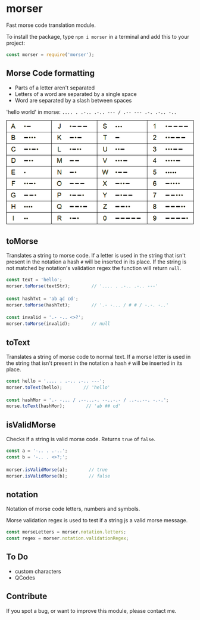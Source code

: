 # morser

Fast morse code translation module.

To install the package, type `npm i morser` in a terminal and add this to your project:

```js
const morser = require('morser');
```

## Morse Code formatting

* Parts of a letter aren't separated
* Letters of a word are separated by a single space
* Word are separated by a slash between spaces

'hello world' in morse: `.... . .-.. .-.. --- / .-- --- .-. .-.. -..`

![morse-code.png](./morse-code.png)

## toMorse

Translates a string to morse code. If a letter is used in the string that isn't present in the notation a hash `#` will be inserted in its place. If the string is not matched by notation's validation regex the function will return `null`.

```js
const text = 'hello';
morser.toMorse(textStr);        // '.... . .-.. .-.. ---'

const hashTxt = 'ab ąć cd';
morser.toMorse(hashTxt);        // '.- -... / # # / -.-. -..'

const invalid = '.- -.. <>?';
morser.toMorse(invalid);        // null
```

## toText

Translates a string of morse code to normal text. If a morse letter is used in the string that isn't present in the notation a hash `#` will be inserted in its place.

```js
const hello = '.... . .-.. .-.. ---';
morser.toText(hello);        // 'hello'

const hashMor = '.- -... / .--...-. --..-.- / ..-..--. -.-.';
morse.toText(hashMor);        // 'ab ## cd'
```

## isValidMorse

Checks if a string is valid morse code. Returns `true` of `false`.

```js
const a = '-.. . .-..';
const b = '-.. . <>?;';

morser.isValidMorse(a);        // true
morser.isValidMorse(b);        // false
```

## notation

Notation of morse code letters, numbers and symbols.

Morse validation regex is used to test if a string js a valid morse message.

```js
const morseLetters = morser.notation.letters;
const regex = morser.notation.validationRegex;
```

## To Do

* custom characters
* QCodes

## Contribute

If you spot a bug, or want to improve this module, please contact me.
